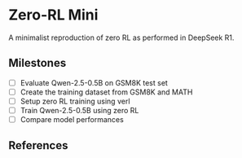 # Zero-RL Mini

A minimalist reproduction of zero RL as performed in DeepSeek R1.

## Milestones

- [ ] Evaluate Qwen-2.5-0.5B on GSM8K test set
- [ ] Create the training dataset from GSM8K and MATH
- [ ] Setup zero RL training using verl
- [ ] Train Qwen-2.5-0.5B using zero RL
- [ ] Compare model performances

## References
